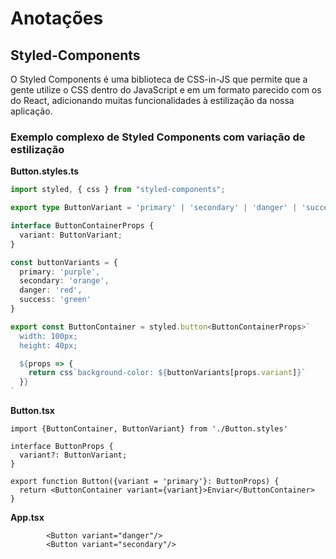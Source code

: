# Anotações

## Styled-Components

O Styled Components é uma biblioteca de CSS-in-JS que permite que a gente utilize o CSS dentro do JavaScript e em um formato parecido com os do React, adicionando muitas funcionalidades à estilização da nossa aplicação.

### Exemplo complexo de Styled Components com variação de estilização

**Button.styles.ts**
~~~~typescript
import styled, { css } from "styled-components";

export type ButtonVariant = 'primary' | 'secondary' | 'danger' | 'success';

interface ButtonContainerProps {
  variant: ButtonVariant;
}

const buttonVariants = {
  primary: 'purple',
  secondary: 'orange',
  danger: 'red',
  success: 'green'
}

export const ButtonContainer = styled.button<ButtonContainerProps>`
  width: 100px;
  height: 40px;

  ${props => {
    return css`background-color: ${buttonVariants[props.variant]}`
  }}
`
~~~~

**Button.tsx**
~~~~tsx
import {ButtonContainer, ButtonVariant} from './Button.styles'

interface ButtonProps {
  variant?: ButtonVariant;
}

export function Button({variant = 'primary'}: ButtonProps) {
  return <ButtonContainer variant={variant}>Enviar</ButtonContainer>
}
~~~~

**App.tsx**
~~~~tsx
        <Button variant="danger"/>
        <Button variant="secondary"/>
~~~~
